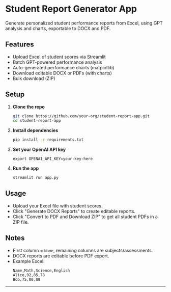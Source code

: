 # Student Report Generator App

Generate personalized student performance reports from Excel, using GPT analysis and charts, exportable to DOCX and PDF.

## Features
- Upload Excel of student scores via Streamlit
- Batch GPT-powered performance analysis
- Auto-generated performance charts (matplotlib)
- Download editable DOCX or PDFs (with charts)
- Bulk download (ZIP)

## Setup

1. **Clone the repo**

   ```sh
   git clone https://github.com/your-org/student-report-app.git
   cd student-report-app
   ```

2. **Install dependencies**

   ```sh
   pip install -r requirements.txt
   ```

3. **Set your OpenAI API key**

   ```
   export OPENAI_API_KEY=your-key-here
   ```

4. **Run the app**

   ```sh
   streamlit run app.py
   ```

## Usage

- Upload your Excel file with student scores.
- Click "Generate DOCX Reports" to create editable reports.
- Click "Convert to PDF and Download ZIP" to get all student PDFs in a ZIP file.

## Notes

- First column = `Name`, remaining columns are subjects/assessments.
- DOCX reports are editable before PDF export.
- Example Excel:
    ```
    Name,Math,Science,English
    Alice,92,85,78
    Bob,75,80,88
    ```

---